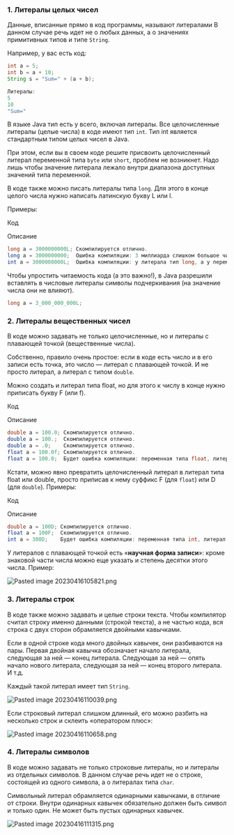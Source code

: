 ### 1. Литералы целых чисел 

Данные, вписанные прямо в код программы, называют литералами
В данном случае речь идет не о любых данных, а о значениях примитивных типов и типе `String`.

Например, у вас есть код:

```java
int a = 5;
int b = a + 10;
String s = "Sum=" + (a + b);

Литералы:
5
10
"Sum="
```

В языке Java тип есть у всего, включая литералы. Все целочисленные литералы (целые числа) в коде имеют тип `int`. Тип int является стандартным типом целых чисел в Java.

При этом, если вы в своем коде решите присвоить целочисленный литерал переменной типа `byte` или `short`, проблем не возникнет. Надо лишь чтобы значение литерала лежало внутри диапазона доступных значений типа переменной.

В коде также можно писать литералы типа `long`. Для этого в конце целого числа нужно написать латинскую букву L или l.

Примеры:

Код

Описание

```java
long a = 3000000000L; Скомпилируется отлично.
long a = 3000000000;  Ошибка компиляции: 3 миллиарда слишком большое число для литерала типа int.
int a = 3000000000L;  Ошибка компиляции: у литерала тип long, а у переменной тип int. К тому же, 3 миллиарда больше, чем максимальное число типа int.
```

Чтобы упростить читаемость кода (а это важно!), в Java разрешили вставлять в числовые литералы символы подчеркивания (на значение числа они не влияют).

```java
long a = 3_000_000_000L; 
```


### 2. Литералы вещественных чисел 

В коде можно задавать не только целочисленные, но и литералы с плавающей точкой (вещественные числа).

Собственно, правило очень простое: если в коде есть число и в его записи есть точка, это число — литерал с плавающей точкой. И не просто литерал, а литерал с типом `double`.

Можно создать и литерал типа float, но для этого к числу в конце нужно приписать букву F (или f).

Код

Описание

```java
double a = 100.0; Скомпилируется отлично.
double a = 100.;  Скомпилируется отлично.
double a = .0;    Скомпилируется отлично.
float a = 100.0f; Скомпилируется отлично.
float a = 100.0;  Будет ошибка компиляции: переменная типа float, литерал типа double.
```

Кстати, можно явно превратить целочисленный литерал в литерал типа float или double, просто приписав к нему суффикс F (для `float`) или D (для `double`). Примеры:

Код

Описание

```java
double a = 100D; Скомпилируется отлично.
float a = 100F;  Скомпилируется отлично.
int a = 300D;    Будет ошибка компиляции: переменная типа int, литерал типа `double`.
```

У литералов с плавающей точкой есть «**научная форма записи**»: кроме знаковой части числа можно еще указать и степень десятки этого числа. Пример:

![Pasted image 20230416105821.png](..%2F..%2F..%2F..%2FAppData%2FLocal%2FTemp%2FPasted%20image%2020230416105821.png)

### 3. Литералы строк 

В коде также можно задавать и целые строки текста. Чтобы компилятор считал строку именно данными (строкой текста), а не частью кода, вся строка с двух сторон обрамляется двойными кавычками.

Если в одной строке кода много двойных кавычек, они разбиваются на пары. Первая двойная кавычка обозначает начало литерала, следующая за ней — конец литерала. Следующая за ней — опять начало нового литерала, следующая за ней — конец второго литерала. И т.д.

Каждый такой литерал имеет тип `String`.

![Pasted image 20230416110039.png](..%2F..%2F..%2F..%2FAppData%2FLocal%2FTemp%2FPasted%20image%2020230416110039.png)

Если строковый литерал слишком длинный, его можно разбить на несколько строк и склеить «оператором плюс»:


![Pasted image 20230416110658.png](..%2F..%2F..%2F..%2FAppData%2FLocal%2FTemp%2FPasted%20image%2020230416110658.png)

### 4. Литералы символов 

В коде можно задавать не только строковые литералы, но и литералы из отдельных символов. В данном случае речь идет не о строке, состоящей из одного символа, а о литералах типа `char`.

Символьный литерал обрамляется одинарными кавычками, в отличие от строки. Внутри одинарных кавычек обязательно должен быть символ и только один. Не может быть пустых одинарных кавычек.

![Pasted image 20230416111315.png](..%2F..%2F..%2F..%2FAppData%2FLocal%2FTemp%2FPasted%20image%2020230416111315.png)